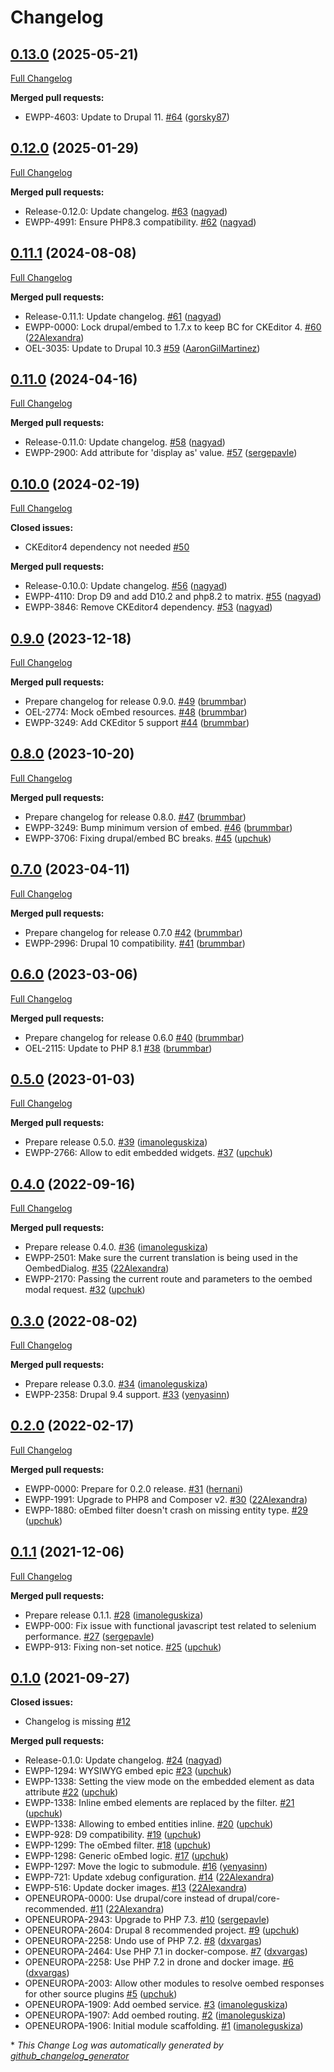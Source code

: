 # Changelog

## [0.13.0](https://github.com/openeuropa/oe_oembed/tree/0.13.0) (2025-05-21)

[Full Changelog](https://github.com/openeuropa/oe_oembed/compare/0.12.0...0.13.0)

**Merged pull requests:**

- EWPP-4603: Update to Drupal 11. [\#64](https://github.com/openeuropa/oe_oembed/pull/64) ([gorsky87](https://github.com/gorsky87))

## [0.12.0](https://github.com/openeuropa/oe_oembed/tree/0.12.0) (2025-01-29)

[Full Changelog](https://github.com/openeuropa/oe_oembed/compare/0.11.1...0.12.0)

**Merged pull requests:**

- Release-0.12.0: Update changelog. [\#63](https://github.com/openeuropa/oe_oembed/pull/63) ([nagyad](https://github.com/nagyad))
- EWPP-4991: Ensure PHP8.3 compatibility. [\#62](https://github.com/openeuropa/oe_oembed/pull/62) ([nagyad](https://github.com/nagyad))

## [0.11.1](https://github.com/openeuropa/oe_oembed/tree/0.11.1) (2024-08-08)

[Full Changelog](https://github.com/openeuropa/oe_oembed/compare/0.11.0...0.11.1)

**Merged pull requests:**

- Release-0.11.1: Update changelog. [\#61](https://github.com/openeuropa/oe_oembed/pull/61) ([nagyad](https://github.com/nagyad))
- EWPP-0000: Lock drupal/embed to 1.7.x to keep BC for CKEditor 4. [\#60](https://github.com/openeuropa/oe_oembed/pull/60) ([22Alexandra](https://github.com/22Alexandra))
- OEL-3035: Update to Drupal 10.3 [\#59](https://github.com/openeuropa/oe_oembed/pull/59) ([AaronGilMartinez](https://github.com/AaronGilMartinez))

## [0.11.0](https://github.com/openeuropa/oe_oembed/tree/0.11.0) (2024-04-16)
[Full Changelog](https://github.com/openeuropa/oe_oembed/compare/0.10.0...0.11.0)

**Merged pull requests:**

- Release-0.11.0: Update changelog. [\#58](https://github.com/openeuropa/oe_oembed/pull/58) ([nagyad](https://github.com/nagyad))
- EWPP-2900: Add attribute for 'display as' value. [\#57](https://github.com/openeuropa/oe_oembed/pull/57) ([sergepavle](https://github.com/sergepavle))

## [0.10.0](https://github.com/openeuropa/oe_oembed/tree/0.10.0) (2024-02-19)
[Full Changelog](https://github.com/openeuropa/oe_oembed/compare/0.9.0...0.10.0)

**Closed issues:**

- CKEditor4 dependency not needed [\#50](https://github.com/openeuropa/oe_oembed/issues/50)

**Merged pull requests:**

- Release-0.10.0: Update changelog. [\#56](https://github.com/openeuropa/oe_oembed/pull/56) ([nagyad](https://github.com/nagyad))
- EWPP-4110: Drop D9 and add D10.2 and php8.2 to matrix. [\#55](https://github.com/openeuropa/oe_oembed/pull/55) ([nagyad](https://github.com/nagyad))
- EWPP-3846: Remove CKEditor4 dependency. [\#53](https://github.com/openeuropa/oe_oembed/pull/53) ([nagyad](https://github.com/nagyad))

## [0.9.0](https://github.com/openeuropa/oe_oembed/tree/0.9.0) (2023-12-18)
[Full Changelog](https://github.com/openeuropa/oe_oembed/compare/0.8.0...0.9.0)

**Merged pull requests:**

- Prepare changelog for release 0.9.0. [\#49](https://github.com/openeuropa/oe_oembed/pull/49) ([brummbar](https://github.com/brummbar))
- OEL-2774: Mock oEmbed resources. [\#48](https://github.com/openeuropa/oe_oembed/pull/48) ([brummbar](https://github.com/brummbar))
- EWPP-3249: Add CKEditor 5 support [\#44](https://github.com/openeuropa/oe_oembed/pull/44) ([brummbar](https://github.com/brummbar))

## [0.8.0](https://github.com/openeuropa/oe_oembed/tree/0.8.0) (2023-10-20)
[Full Changelog](https://github.com/openeuropa/oe_oembed/compare/0.7.0...0.8.0)

**Merged pull requests:**

- Prepare changelog for release 0.8.0. [\#47](https://github.com/openeuropa/oe_oembed/pull/47) ([brummbar](https://github.com/brummbar))
- EWPP-3249: Bump minimum version of embed. [\#46](https://github.com/openeuropa/oe_oembed/pull/46) ([brummbar](https://github.com/brummbar))
- EWPP-3706: Fixing drupal/embed BC breaks. [\#45](https://github.com/openeuropa/oe_oembed/pull/45) ([upchuk](https://github.com/upchuk))

## [0.7.0](https://github.com/openeuropa/oe_oembed/tree/0.7.0) (2023-04-11)
[Full Changelog](https://github.com/openeuropa/oe_oembed/compare/0.6.0...0.7.0)

**Merged pull requests:**

- Prepare changelog for release 0.7.0 [\#42](https://github.com/openeuropa/oe_oembed/pull/42) ([brummbar](https://github.com/brummbar))
- EWPP-2996: Drupal 10 compatibility. [\#41](https://github.com/openeuropa/oe_oembed/pull/41) ([brummbar](https://github.com/brummbar))

## [0.6.0](https://github.com/openeuropa/oe_oembed/tree/0.6.0) (2023-03-06)
[Full Changelog](https://github.com/openeuropa/oe_oembed/compare/0.5.0...0.6.0)

**Merged pull requests:**

- Prepare changelog for release 0.6.0 [\#40](https://github.com/openeuropa/oe_oembed/pull/40) ([brummbar](https://github.com/brummbar))
- OEL-2115: Update to PHP 8.1 [\#38](https://github.com/openeuropa/oe_oembed/pull/38) ([brummbar](https://github.com/brummbar))

## [0.5.0](https://github.com/openeuropa/oe_oembed/tree/0.5.0) (2023-01-03)
[Full Changelog](https://github.com/openeuropa/oe_oembed/compare/0.4.0...0.5.0)

**Merged pull requests:**

- Prepare release 0.5.0. [\#39](https://github.com/openeuropa/oe_oembed/pull/39) ([imanoleguskiza](https://github.com/imanoleguskiza))
- EWPP-2766: Allow to edit embedded widgets. [\#37](https://github.com/openeuropa/oe_oembed/pull/37) ([upchuk](https://github.com/upchuk))

## [0.4.0](https://github.com/openeuropa/oe_oembed/tree/0.4.0) (2022-09-16)
[Full Changelog](https://github.com/openeuropa/oe_oembed/compare/0.3.0...0.4.0)

**Merged pull requests:**

- Prepare release 0.4.0. [\#36](https://github.com/openeuropa/oe_oembed/pull/36) ([imanoleguskiza](https://github.com/imanoleguskiza))
- EWPP-2501: Make sure the current translation is being used in the OembedDialog. [\#35](https://github.com/openeuropa/oe_oembed/pull/35) ([22Alexandra](https://github.com/22Alexandra))
- EWPP-2170: Passing the current route and parameters to the oembed modal request. [\#32](https://github.com/openeuropa/oe_oembed/pull/32) ([upchuk](https://github.com/upchuk))

## [0.3.0](https://github.com/openeuropa/oe_oembed/tree/0.3.0) (2022-08-02)
[Full Changelog](https://github.com/openeuropa/oe_oembed/compare/0.2.0...0.3.0)

**Merged pull requests:**

- Prepare release 0.3.0. [\#34](https://github.com/openeuropa/oe_oembed/pull/34) ([imanoleguskiza](https://github.com/imanoleguskiza))
- EWPP-2358: Drupal 9.4 support. [\#33](https://github.com/openeuropa/oe_oembed/pull/33) ([yenyasinn](https://github.com/yenyasinn))

## [0.2.0](https://github.com/openeuropa/oe_oembed/tree/0.2.0) (2022-02-17)
[Full Changelog](https://github.com/openeuropa/oe_oembed/compare/0.1.1...0.2.0)

**Merged pull requests:**

- EWPP-0000: Prepare for 0.2.0 release. [\#31](https://github.com/openeuropa/oe_oembed/pull/31) ([hernani](https://github.com/hernani))
- EWPP-1991: Upgrade to PHP8 and Composer v2. [\#30](https://github.com/openeuropa/oe_oembed/pull/30) ([22Alexandra](https://github.com/22Alexandra))
- EWPP-1880: oEmbed filter doesn't crash on missing entity type. [\#29](https://github.com/openeuropa/oe_oembed/pull/29) ([upchuk](https://github.com/upchuk))

## [0.1.1](https://github.com/openeuropa/oe_oembed/tree/0.1.1) (2021-12-06)
[Full Changelog](https://github.com/openeuropa/oe_oembed/compare/0.1.0...0.1.1)

**Merged pull requests:**

- Prepare release 0.1.1. [\#28](https://github.com/openeuropa/oe_oembed/pull/28) ([imanoleguskiza](https://github.com/imanoleguskiza))
- EWPP-000: Fix issue with functional javascript test related to selenium performance. [\#27](https://github.com/openeuropa/oe_oembed/pull/27) ([sergepavle](https://github.com/sergepavle))
- EWPP-913: Fixing non-set notice. [\#25](https://github.com/openeuropa/oe_oembed/pull/25) ([upchuk](https://github.com/upchuk))

## [0.1.0](https://github.com/openeuropa/oe_oembed/tree/0.1.0) (2021-09-27)
**Closed issues:**

- Changelog is missing [\#12](https://github.com/openeuropa/oe_oembed/issues/12)

**Merged pull requests:**

- Release-0.1.0: Update changelog. [\#24](https://github.com/openeuropa/oe_oembed/pull/24) ([nagyad](https://github.com/nagyad))
- EWPP-1294: WYSIWYG embed epic [\#23](https://github.com/openeuropa/oe_oembed/pull/23) ([upchuk](https://github.com/upchuk))
- EWPP-1338: Setting the view mode on the embedded element as data attribute [\#22](https://github.com/openeuropa/oe_oembed/pull/22) ([upchuk](https://github.com/upchuk))
- EWPP-1338: Inline embed elements are replaced by the filter. [\#21](https://github.com/openeuropa/oe_oembed/pull/21) ([upchuk](https://github.com/upchuk))
- EWPP-1338: Allowing to embed entities inline. [\#20](https://github.com/openeuropa/oe_oembed/pull/20) ([upchuk](https://github.com/upchuk))
- EWPP-928: D9 compatibility. [\#19](https://github.com/openeuropa/oe_oembed/pull/19) ([upchuk](https://github.com/upchuk))
- EWPP-1299: The oEmbed filter. [\#18](https://github.com/openeuropa/oe_oembed/pull/18) ([upchuk](https://github.com/upchuk))
- EWPP-1298: Generic oEmbed logic. [\#17](https://github.com/openeuropa/oe_oembed/pull/17) ([upchuk](https://github.com/upchuk))
- EWPP-1297: Move the logic to submodule. [\#16](https://github.com/openeuropa/oe_oembed/pull/16) ([yenyasinn](https://github.com/yenyasinn))
- EWPP-721: Update xdebug configuration. [\#14](https://github.com/openeuropa/oe_oembed/pull/14) ([22Alexandra](https://github.com/22Alexandra))
- EWPP-516: Update docker images. [\#13](https://github.com/openeuropa/oe_oembed/pull/13) ([22Alexandra](https://github.com/22Alexandra))
- OPENEUROPA-0000: Use drupal/core instead of drupal/core-recommended. [\#11](https://github.com/openeuropa/oe_oembed/pull/11) ([22Alexandra](https://github.com/22Alexandra))
- OPENEUROPA-2943: Upgrade to PHP 7.3. [\#10](https://github.com/openeuropa/oe_oembed/pull/10) ([sergepavle](https://github.com/sergepavle))
- OPENEUROPA-2604: Drupal 8 recommended project. [\#9](https://github.com/openeuropa/oe_oembed/pull/9) ([upchuk](https://github.com/upchuk))
- OPENEUROPA-2258: Undo use of PHP 7.2. [\#8](https://github.com/openeuropa/oe_oembed/pull/8) ([dxvargas](https://github.com/dxvargas))
- OPENEUROPA-2464: Use PHP 7.1 in docker-compose. [\#7](https://github.com/openeuropa/oe_oembed/pull/7) ([dxvargas](https://github.com/dxvargas))
- OPENEUROPA-2258: Use PHP 7.2 in drone and docker image. [\#6](https://github.com/openeuropa/oe_oembed/pull/6) ([dxvargas](https://github.com/dxvargas))
- OPENEUROPA-2003: Allow other modules to resolve oembed responses for other source plugins [\#5](https://github.com/openeuropa/oe_oembed/pull/5) ([upchuk](https://github.com/upchuk))
- OPENEUROPA-1909: Add oembed service. [\#3](https://github.com/openeuropa/oe_oembed/pull/3) ([imanoleguskiza](https://github.com/imanoleguskiza))
- OPENEUROPA-1907: Add oembed routing. [\#2](https://github.com/openeuropa/oe_oembed/pull/2) ([imanoleguskiza](https://github.com/imanoleguskiza))
- OPENEUROPA-1906: Initial module scaffolding. [\#1](https://github.com/openeuropa/oe_oembed/pull/1) ([imanoleguskiza](https://github.com/imanoleguskiza))



\* *This Change Log was automatically generated by [github_changelog_generator](https://github.com/skywinder/Github-Changelog-Generator)*
